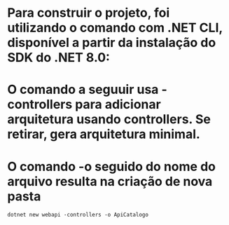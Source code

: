 # Para construir o projeto, foi utilizando o comando com .NET CLI, disponível a partir da instalação do SDK do .NET 8.0:
# O comando a seguuir usa -controllers para adicionar arquitetura usando controllers. Se retirar, gera arquitetura minimal.
# O comando -o seguido do nome do arquivo resulta na criação de nova pasta
```
dotnet new webapi -controllers -o ApiCatalogo
```